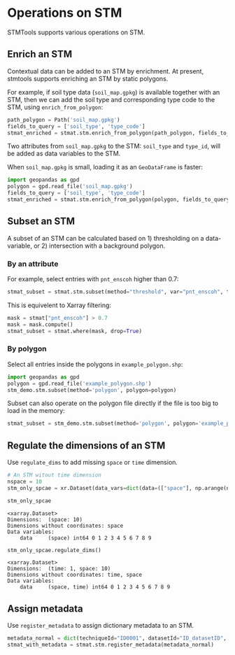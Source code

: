 # Operations on STM

STMTools supports various operations on STM.

## Enrich an STM

Contextual data can be added to an STM by enrichment. At present, stmtools supports enriching an STM by static polygons.

For example, if soil type data (`soil_map.gpkg`) is available together with an STM, then we can add the soil type and corresponding type code to the STM, using `enrich_from_polygon`:

```python
path_polygon = Path('soil_map.gpkg')
fields_to_query = ['soil_type', 'type_code']
stmat_enriched = stmat.stm.enrich_from_polygon(path_polygon, fields_to_query)
```

Two attributes from `soil_map.gpkg` to the STM: `soil_type` and `type_id`, will be added as data variables to the STM.

When `soil_map.gpkg` is small, loading it as an `GeoDataFrame` is faster:

```python
import geopandas as gpd
polygon = gpd.read_file('soil_map.gpkg')
fields_to_query = ['soil_type', 'type_code']
stmat_enriched = stmat.stm.enrich_from_polygon(polygon, fields_to_query)
```

## Subset an STM

A subset of an STM can be calculated based on 1) thresholding on a data-variable, or 2) intersection with a background polygon.

### By an attribute

For example, select entries with `pnt_enscoh` higher than 0.7:

```python
stmat_subset = stmat.stm.subset(method="threshold", var="pnt_enscoh", threshold='>0.7')
```

This is equivelent to Xarray filtering:

```python
mask = stmat["pnt_enscoh"] > 0.7
mask = mask.compute()
stmat_subset = stmat.where(mask, drop=True)
``` 

### By polygon

Select all entries inside the polygons in `example_polygon.shp`:

```python
import geopandas as gpd
polygon = gpd.read_file('example_polygon.shp')
stm_demo.stm.subset(method='polygon', polygon=polygon)
```

Subset can also operate on the polygon file directly if the file is too big to load in the memory:

```python
stmat_subset = stm_demo.stm.subset(method='polygon', polygon='example_polygon.gpkg')
```


## Regulate the dimensions of an STM

Use `regulate_dims` to add missing `space` or `time` dimension.

```python
# An STM witout time dimension
nspace = 10
stm_only_spcae = xr.Dataset(data_vars=dict(data=(["space"], np.arange(nspace))))

stm_only_spcae
```

```output
<xarray.Dataset>
Dimensions:  (space: 10)
Dimensions without coordinates: space
Data variables:
    data     (space) int64 0 1 2 3 4 5 6 7 8 9
```

```python
stm_only_spcae.regulate_dims()
```

```output
<xarray.Dataset>
Dimensions:  (time: 1, space: 10)
Dimensions without coordinates: time, space
Data variables:
    data     (space, time) int64 0 1 2 3 4 5 6 7 8 9
```

## Assign metadata

Use `register_metadata` to assign dictionary metadata to an STM.

```python
metadata_normal = dict(techniqueId="ID0001", datasetId="ID_datasetID", crs=4326)
stmat_with_metadata = stmat.stm.register_metadata(metadata_normal)
```